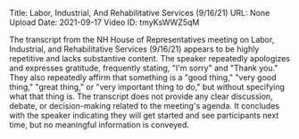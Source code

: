 Title: Labor, Industrial, And Rehabilitative Services (9/16/21)
URL: None
Upload Date: 2021-09-17
Video ID: tmyKsWWZ5qM

The transcript from the NH House of Representatives meeting on Labor, Industrial, and Rehabilitative Services (9/16/21) appears to be highly repetitive and lacks substantive content. The speaker repeatedly apologizes and expresses gratitude, frequently stating, "I'm sorry" and "Thank you." They also repeatedly affirm that something is a "good thing," "very good thing," "great thing," or "very important thing to do," but without specifying what that thing is. The transcript does not provide any clear discussion, debate, or decision-making related to the meeting's agenda. It concludes with the speaker indicating they will get started and see participants next time, but no meaningful information is conveyed.